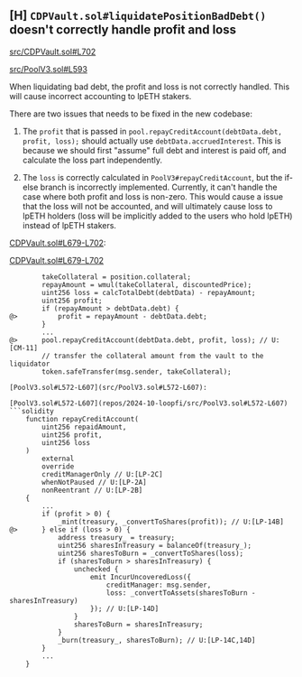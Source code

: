 ## [H] `CDPVault.sol#liquidatePositionBadDebt()` doesn't correctly handle profit and loss

[src/CDPVault.sol#L702](repos/2024-10-loopfi/src/CDPVault.sol#L702)

[src/PoolV3.sol#L593](repos/2024-10-loopfi/src/PoolV3.sol#L593)

When liquidating bad debt, the profit and loss is not correctly handled. This will cause incorrect accounting to lpETH stakers.

There are two issues that needs to be fixed in the new codebase:

1. The `profit` that is passed in `pool.repayCreditAccount(debtData.debt, profit, loss);` should actually use `debtData.accruedInterest`. This is because we should first "assume" full debt and interest is paid off, and calculate the loss part independently.

2. The `loss` is correctly calculated in `PoolV3#repayCreditAccount`, but the if-else branch is incorrectly implemented. Currently, it can't handle the case where both profit and loss is non-zero. This would cause a issue that the loss will not be accounted, and will ultimately cause loss to lpETH holders (loss will be implicitly added to the users who hold lpETH) instead of lpETH stakers.

[CDPVault.sol#L679-L702](src/CDPVault.sol#L679-L704):

[CDPVault.sol#L679-L702](repos/2024-10-loopfi/src/CDPVault.sol#L679-L702)
```solidity
        takeCollateral = position.collateral;
        repayAmount = wmul(takeCollateral, discountedPrice);
        uint256 loss = calcTotalDebt(debtData) - repayAmount;
        uint256 profit;
        if (repayAmount > debtData.debt) {
@>          profit = repayAmount - debtData.debt;
        }
        ...
@>      pool.repayCreditAccount(debtData.debt, profit, loss); // U:[CM-11]
        // transfer the collateral amount from the vault to the liquidator
        token.safeTransfer(msg.sender, takeCollateral);

[PoolV3.sol#L572-L607](src/PoolV3.sol#L572-L607):

[PoolV3.sol#L572-L607](repos/2024-10-loopfi/src/PoolV3.sol#L572-L607)
```solidity
    function repayCreditAccount(
        uint256 repaidAmount,
        uint256 profit,
        uint256 loss
    )
        external
        override
        creditManagerOnly // U:[LP-2C]
        whenNotPaused // U:[LP-2A]
        nonReentrant // U:[LP-2B]
    {
        ...
        if (profit > 0) {
            _mint(treasury, _convertToShares(profit)); // U:[LP-14B]
@>      } else if (loss > 0) {
            address treasury_ = treasury;
            uint256 sharesInTreasury = balanceOf(treasury_);
            uint256 sharesToBurn = _convertToShares(loss);
            if (sharesToBurn > sharesInTreasury) {
                unchecked {
                    emit IncurUncoveredLoss({
                        creditManager: msg.sender,
                        loss: _convertToAssets(sharesToBurn - sharesInTreasury)
                    }); // U:[LP-14D]
                }
                sharesToBurn = sharesInTreasury;
            }
            _burn(treasury_, sharesToBurn); // U:[LP-14C,14D]
        }
        ...
    }